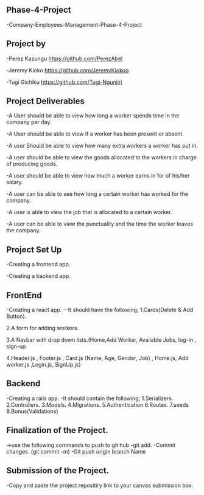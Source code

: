 ## Phase-4-Project
-Company-Employees-Management-Phase-4-Project
## Project by
-Perez Kazungu
https://github.com/PerezAbel

-Jeremy Kioko
https://github.com/JeremyKiokoo

-Tugi Gichiku
https://github.com/Tugi-Ngunjiri

## Project Deliverables
-A User should be able to view how long a worker spends time in the company per day.

-A User should be able to view if a worker has been present or absent.

-A user Should be able to view how many extra workers a worker has put in.

-A user should be able to view the goods allocated to the workers in charge of producing goods.

-A user should be able to view how much a worker earns in for of his/her salary.

-A user can be able to see how long a certain worker has worked for the company.

-A user is able to view the job that is allocated to a certain worker.

-A user can be able to view the punctuality and the time the worker leaves the company.


## Project Set Up
-Creating a frontend app.

-Creating a backend app.


  ## FrontEnd
-Creating a react app.
--It should have the following;
1.Cards(Delete & Add Button).

2.A form for adding workers.

3.A Navbar with drop down lists.(Home,Add Worker, Available Jobs, log-in , sign-up

4.Header.js , Footer.js , Card.js (Name, Age, Gender, Job) , Home.js, Add worker.js ,Login.js, SignUp.js)



## Backend
-Creating a rails app.
-It should contain the following;
1.Serializers.
2.Controllers.
3.Models.
4.Migrations.
5.Authentication
6.Routes.
7.seeds
8.Bonus(Validations)


## Finalization of the Project.
->use the following commands to push to git hub
-git add.
-Commit changes .(git commit -m)
-Git push origin branch Name

## Submission of the Project.
-Copy and paste the project repositiry link to your canvas submission box.